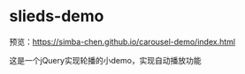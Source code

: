 # slieds-demo
预览：https://simba-chen.github.io/carousel-demo/index.html

这是一个jQuery实现轮播的小demo，实现自动播放功能